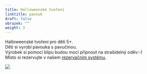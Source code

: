 ```yaml
---
title: Halloweenské tvoření
linktitle: pavouk
draft: false
obrazek: ""
weight: 3
---
```

Halloweenské tvoření pro děti 5+. \
Děti si vyrobí pavouka s pavučinou. \
Výrobek si pomocí klipu budou moci připnout na strašidelný oděv:-)\
Místo si rezervujte v našem [rezervačním systému](https://brezanek.webooker.eu/).

![](/assets/media/pavouk.jpg)